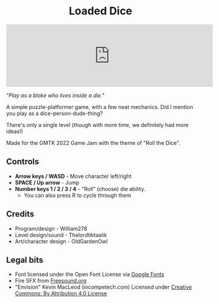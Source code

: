 <h1 style="text-align: center">Loaded Dice</h1>

<iframe src="https://itch.io/embed/1622262" width="552" height="167" frameborder="0"><a href="https://wiiiiam278.itch.io/loaded-dice">
Loaded Dice by William278</a></iframe>

_"Play as a bloke who lives inside a die."_

A simple puzzle-platformer game, with a few neat mechanics. Did I mention you play as a dice-person-dude-thing?

There's only a single level (though with more time, we definitely had more ideas!)

Made for the GMTK 2022 Game Jam with the theme of "Roll the Dice".

## Controls

* **Arrow keys / WASD** - Move character left/right
* **SPACE / Up arrow** - Jump
* **Number keys 1 / 2 / 3 / 4** - "Roll" (choose) die ability.
    * You can also press R to cycle through them

## Credits

* Program/design - William278
* Level design/sound - Thelordtiktaalik
* Art/character design - OldGardenOwl

## Legal bits

* Font licensed under the Open Font License via [Google Fonts](https://fonts.google.com/specimen/Rubik+Moonrocks)
* Fire SFX from [Freesound.org](https://freesound.org/people/leosalom/sounds/234288/)
* "Envision" Kevin MacLeod (incompetech.com) Licensed
  under [Creative Commons: By Attribution 4.0 License](http://creativecommons.org/licenses/by/4.0/)